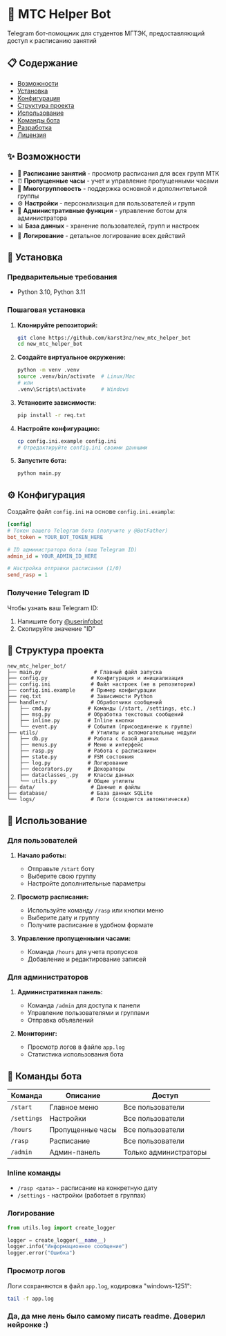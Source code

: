 # 🤖 MTC Helper Bot

Telegram бот-помощник для студентов МГТЭК, предоставляющий доступ к расписанию занятий

## 📋 Содержание

- [Возможности](#возможности)
- [Установка](#установка)
- [Конфигурация](#конфигурация)
- [Структура проекта](#структура-проекта)
- [Использование](#использование)
- [Команды бота](#команды-бота)
- [Разработка](#разработка)
- [Лицензия](#лицензия)

## ✨ Возможности

- 📅 **Расписание занятий** - просмотр расписания для всех групп МТК
- ⏰ **Пропущенные часы** - учет и управление пропущенными часами
- 👥 **Многогрупповость** - поддержка основной и дополнительной группы
- ⚙️ **Настройки** - персонализация для пользователей и групп
- 🔧 **Административные функции** - управление ботом для администратора
- 📊 **База данных** - хранение пользователей, групп и настроек
- 📝 **Логирование** - детальное логирование всех действий

## 🚀 Установка

### Предварительные требования

- Python 3.10, Python 3.11

### Пошаговая установка

1. **Клонируйте репозиторий:**
   ```bash
   git clone https://github.com/karst3nz/new_mtc_helper_bot
   cd new_mtc_helper_bot
   ```

2. **Создайте виртуальное окружение:**
   ```bash
   python -m venv .venv
   source .venv/bin/activate  # Linux/Mac
   # или
   .venv\Scripts\activate     # Windows
   ```

3. **Установите зависимости:**
   ```bash
   pip install -r req.txt
   ```

4. **Настройте конфигурацию:**
   ```bash
   cp config.ini.example config.ini
   # Отредактируйте config.ini своими данными
   ```

5. **Запустите бота:**
   ```bash
   python main.py
   ```

## ⚙️ Конфигурация

Создайте файл `config.ini` на основе `config.ini.example`:

```ini
[config]
# Токен вашего Telegram бота (получите у @BotFather)
bot_token = YOUR_BOT_TOKEN_HERE

# ID администратора бота (ваш Telegram ID)
admin_id = YOUR_ADMIN_ID_HERE

# Настройка отправки расписания (1/0)
send_rasp = 1
```

### Получение Telegram ID

Чтобы узнать ваш Telegram ID:
1. Напишите боту [@userinfobot](https://t.me/userinfobot)
2. Скопируйте значение "ID"

## 📁 Структура проекта

```
new_mtc_helper_bot/
├── main.py                 # Главный файл запуска
├── config.py              # Конфигурация и инициализация
├── config.ini             # Файл настроек (не в репозитории)
├── config.ini.example     # Пример конфигурации
├── req.txt                # Зависимости Python
├── handlers/              # Обработчики сообщений
│   ├── cmd.py            # Команды (/start, /settings, etc.)
│   ├── msg.py            # Обработка текстовых сообщений
│   ├── inline.py         # Inline кнопки
│   └── event.py          # События (присоединение к группе)
├── utils/                 # Утилиты и вспомогательные модули
│   ├── db.py             # Работа с базой данных
│   ├── menus.py          # Меню и интерфейс
│   ├── rasp.py           # Работа с расписанием
│   ├── state.py          # FSM состояния
│   ├── log.py            # Логирование
│   ├── decorators.py     # Декораторы
│   ├── dataclasses_.py   # Классы данных
│   └── utils.py          # Общие утилиты
├── data/                  # Данные и файлы
├── database/              # База данных SQLite
└── logs/                  # Логи (создается автоматически)
```

## 🎯 Использование

### Для пользователей

1. **Начало работы:**
   - Отправьте `/start` боту
   - Выберите свою группу
   - Настройте дополнительные параметры

2. **Просмотр расписания:**
   - Используйте команду `/rasp` или кнопки меню
   - Выберите дату и группу
   - Получите расписание в удобном формате

3. **Управление пропущенными часами:**
   - Команда `/hours` для учета пропусков
   - Добавление и редактирование записей

### Для администраторов

1. **Административная панель:**
   - Команда `/admin` для доступа к панели
   - Управление пользователями и группами
   - Отправка объявлений

2. **Мониторинг:**
   - Просмотр логов в файле `app.log`
   - Статистика использования бота

## 📱 Команды бота

| Команда | Описание | Доступ |
|---------|----------|--------|
| `/start` | Главное меню | Все пользователи |
| `/settings` | Настройки | Все пользователи |
| `/hours` | Пропущенные часы | Все пользователи |
| `/rasp` | Расписание | Все пользователи |
| `/admin` | Админ-панель | Только администраторы |

### Inline команды

- `/rasp <дата>` - расписание на конкретную дату
- `/settings` - настройки (работает в группах)

### Логирование

```python
from utils.log import create_logger

logger = create_logger(__name__)
logger.info("Информационное сообщение")
logger.error("Ошибка")
```

### Просмотр логов

Логи сохраняются в файл `app.log`, кодировка "windows-1251":
```bash
tail -f app.log
```

### Да, да мне лень было самому писать readme. Доверил нейронке :)